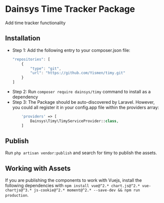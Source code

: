 # Dainsys Time Tracker Package
Add time tracker functionality

## Installation
- Step 1: Add the following entry to your composer.json file:
    ```js
    "repositories": [
        {
            "type": "git",
            "url": "https://github.com/Yismen/timy.git"
        }
    ]
    ```
- Step 2: Run `composer require dainsys/timy` command to install as a dependency
- Step 3: The Package should be auto-discovered by Laravel. However, you could all register it in your config.app file within the providers array:
    ```php
        'providers' => [
            Dainsys\Timy\TimyServiceProvider::class,
        ]
    ```

## Publish
Run `php artisan vendor:publish` and search for timy to publish the assets.

## Working with Assets
If you are publishing the components to work with Vuejs, install the following dependencies with `npm install vue@^2.* chart.js@^2.* vue-chartjs@^3.* js-cookie@^2.* moment@^2.* --save-dev && npm run production`.